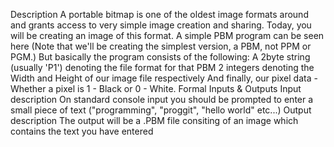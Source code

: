 Description
A portable bitmap is one of the oldest image formats around and grants access to very simple image creation and sharing. Today, you will be creating an image of this format.
A simple PBM program can be seen here (Note that we'll be creating the simplest version, a PBM, not PPM or PGM.)
But basically the program consists of the following:
A 2byte string (usually 'P1') denoting the file format for that PBM
2 integers denoting the Width and Height of our image file respectively
And finally, our pixel data - Whether a pixel is 1 - Black or 0 - White.
Formal Inputs & Outputs
Input description
On standard console input you should be prompted to enter a small piece of text ("programming", "proggit", "hello world" etc...)
Output description
The output will be a .PBM file consiting of an image which contains the text you have entered
